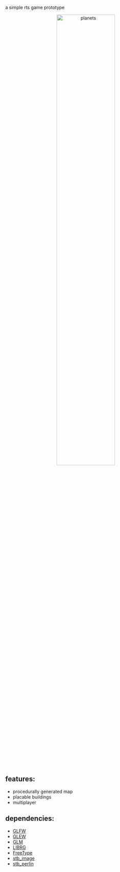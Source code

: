a simple rts game prototype
<p align="center"><img src="https://flighty.xyz/files/antebellum.png" alt="planets" width="60%"></p>

## features: ##
* procedurally generated map
* placable buildings
* multiplayer

## dependencies: ##
* [GLFW](https://www.glfw.org "GLFW")
* [GLEW](http://glew.sourceforge.net "GLEW")
* [GLM](https://github.com/g-truc/glm "glm")
* [LIBRG](https://github.com/librg/librg "librg")
* [FreeType](https://www.freetype.org/ "freetype")
* [stb_image](https://github.com/nothings/stb/blob/master/stb_image.h "stb_image")
* [stb_perlin](https://github.com/nothings/stb/blob/master/stb_perlin.h "stb_perlin")
